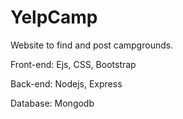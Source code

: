 # YelpCamp
Website to find and post campgrounds.

Front-end: Ejs, CSS, Bootstrap

Back-end: Nodejs, Express

Database: Mongodb
